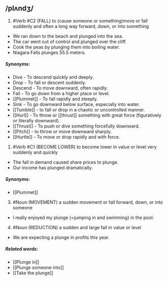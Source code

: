 ## /plʌndʒ/  
1. #Verb 
#C2
(FALL)
to (cause someone or something)move or fall suddenly and often a long way forward, down, or into something

- We ran down to the beach and plunged into the sea.
- The car went out of control and plunged over the cliff.
- Cook the peas by plunging them into boiling water.
- Niagara Falls plunges 55.5 meters.

##### Synonyms:
- Dive - To descend quickly and deeply.
- Drop - To fall or descent suddenly.
- Descend - To move downward, often rapidly.
- Fall - To go down from a higher place or level.
- [[Plummet]] - To fall rapidly and steeply.
- Sink - To go downward below surface, especially into water.
- [[Tumble]] - to fall or drop in a chaotic or uncontrolled manner.
- [[Hurl]] - To throw or [[thrust]] something with great force (figuratively or literally downward).
- [[Thrust]] - To push or dive something forcefully downward.
- [[Pitch]] - to throw or move downward sharply.
- [[Hurtle]] - To move or drop rapidly and with force.


1. #Verb
#C1
(BECOME LOWER)
to become lower in value or level very suddenly and quickly

- The fall in demand caused share prices to plunge.
- Our income has plunged dramatically.

##### Synonyms:
- [[Plummet]]

3. #Noun 
(MOVEMENT)
a sudden movement or fall forward, down, or into someone

- I really enjoyed my plunge (=jumping in and swimming) in the pool.

4. #Noun 
(REDUCTION)
a sudden and large fall in value or level

- We are expecting a plunge in profits this year.
##### Related words:
- [[Plunge in]]
- [[Plunge someone into]]
- [[Take the plunge]]